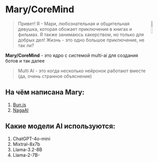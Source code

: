 # Mary/CoreMind

<img align="right" width="10%" src="https://codeberg.org/repo-avatars/b3d32b2bdec20c0731855eef0cf9eb79512eb4d9fadb45e20fb48b77ffde9dde"/>

> Привет! Я - Мари, любознательная и общительная девушка, которая обожает приключения в книгах и фильмах. Я также занимаюсь хакерством, но только для добрых дел! Жизнь - это одно большое приключение, не так ли?

**Mary/CoreMind** - это ядро с системой multi-ai для создания ботов и так далее

> Multi AI - это когда несколько нейронок работают вместе (да, очень странное объяснение)

## На чём написана Mary:

1. [Bun.js](https://bun.sh/)
2. [NagaAI](https://naga.ac/)

## Какие модели AI используются:

1. ChatGPT-4o-mini
2. Mixtral-8x7b
3. Llama-3.2-8B
4. Llama-2-7B-
